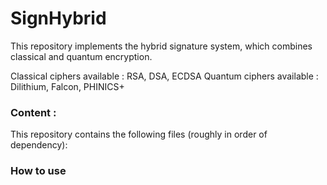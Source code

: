 # SignHybrid

This repository implements the hybrid signature system, which combines classical and quantum encryption.

Classical ciphers available : RSA, DSA, ECDSA
Quantum ciphers available : Dilithium, Falcon, PHINICS+

### Content : 

This repository contains the following files (roughly in order of dependency):


### How to use
